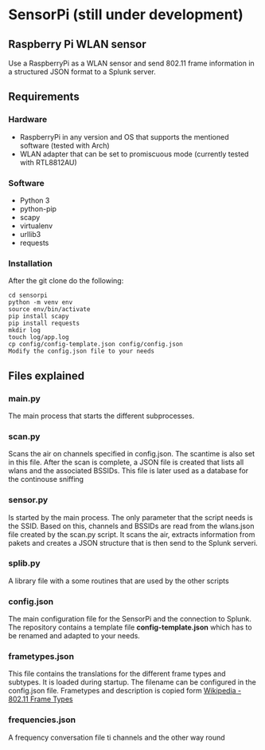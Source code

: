 # SensorPi (still under development)
## Raspberry Pi WLAN sensor

Use a RaspberryPi as a WLAN sensor and send 802.11 frame information in a structured JSON format to a Splunk server.

## Requirements

### Hardware
* RaspberryPi in any version and OS that supports the mentioned software (tested with Arch) 
* WLAN adapter that can be set to promiscuous mode (currently tested with RTL8812AU)

### Software
* Python 3
* python-pip
* scapy
* virtualenv
* urllib3
* requests

### Installation
After the git clone do the following:
```
cd sensorpi
python -m venv env
source env/bin/activate
pip install scapy
pip install requests
mkdir log
touch log/app.log
cp config/config-template.json config/config.json
Modify the config.json file to your needs
```

## Files explained

### main.py
The main process that starts the different subprocesses.

### scan.py
Scans the air on channels specified in config.json. The scantime is also set in this file. After the scan is complete, a JSON file is created that lists all wlans and the associated BSSIDs. This file is later used as a database for the continouse sniffing

### sensor.py
Is started by the main process. The only parameter that the script needs is the SSID. Based on this, channels and BSSIDs are read from the wlans.json file created by the scan.py script. It scans the air, extracts information from pakets and creates a JSON structure that is then send to the Splunk serveri.

### splib.py
A library file with a some routines that are used by the other scripts

### config.json
The main configuration file for the SensorPi and the connection to Splunk. The repository contains a template file **config-template.json** which has to be renamed and adapted to your needs.

### frametypes.json
This file contains the translations for the different frame types and subtypes. It is loaded during startup. The filename can be configured in the config.json file. Frametypes and description is copied form [Wikipedia - 802.11 Frame Types](https://en.wikipedia.org/wiki/802.11_Frame_Types)

### frequencies.json
A frequency conversation file ti channels and the other way round

